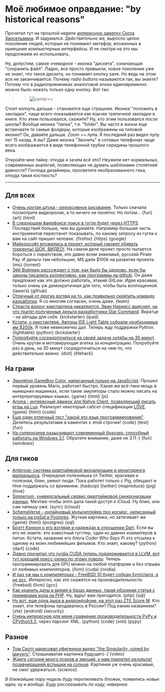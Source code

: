 # Моё любимое оправдание: "by historical reasons"

Прочитал тут на прошлой неделе
[интересную заметку Скота Хансельмана](http://www.hanselman.com/blog/TheFloppyDiskMeansSaveAnd14OtherOldPeopleIconsThatDontMakeSenseAnymore.aspx). И задумался. Действительно же, выросло целое поколение людей, которые не понимают метафор, вложенных в нынешние компьютерные интерфейсы. И не смотря на это мы продолжаем их использовать.

Ну, допустим, самое очевидное - иконка "дискета", означающая "сохранить файл". Ладно, все просто привыкли, новое поколение уже не знает, что такое дискета, но понимает кнопку save. Но ведь на этом все не заканчивается. Почему *radio buttons* называются так, вы знаете? Потому что в радиоприемниках аналоговой эпохи единовременно можно было нажать только одну кнопку. Вот так:

>>![center](http://addmeto.cc/images/posts/floppy-shmoppy.jpg)<<

Стоит копнуть дальше - становится еще страшнее. Иконка "положить в закладки", чаще всего показывается как язычек тряпичной закладки в книге. Кто этим пользовался, скажите? Ну, кто этим пользовался _после школы_? Вообще иконка "папка", т.е. "folder". Вы часто в жизни еще встречаете те самые фолдеры, которые изображены на типовой иконке? Ок, давайте дальше. Zoom == лупа. Я последний раз видел лупу лет 15 назад. А вы? Даже иконка "Звонить" в сотовых телефонах чаще всего изображается в виде телефонной трубки середины прошлого века.

Откройте мне тайну: откуда и зачем всё это? Неужели нет нормальных, современных аналогий, позволяющих не думать шаблонами столетней давности? Господа дизайнеры, просветите необразованного гика, откуда такая костность?

-----

## Для всех
* [Очень крутая штука - рекурсивное рисование](http://recursivedrawing.com/). Только сначала посмотрите видеоролик, а то ничего не понятно. Но потом... {fun} {art} {html}
* [В следующем фаерфоксе поиск в гугле будет через HTTPS](https://blog.mozilla.org/privacy/2012/05/07/rolling-out-https-google-search/). Последствий больше, чем вы думаете. Например большая часть инструментов перестанет показывать, по какому запросу из гугла к вам на сайт пришел человек. {firefox} {https} {google}
* [Майкрософт вложились в проект, который сможет убивать торренты! ШОК, ВИДЕО!](http://torrentfreak.com/microsoft-funded-startup-aims-to-kill-bittorrent-traffic-120513/). На самом деле проект просто пытается бороться с пиратством, это давно всем знакомый, русский Pirate Pay. И деньги там небольшие, MS дали $100k на развитие проекта. {ms} {torrent}
* [Эйб Войлкер рассуждает о том, как было бы здорово, если бы законы писались коллективно, как программы на github](http://blog.abevoelker.com/gitlaw-github-for-laws-and-legal-documents-a-tourniquet-for-american-liberty/). Он даже предложил как это должно работать, этакий *GitLaw*. Идея красивая, только очень уж демократичная для того, чтобы быть воплощенной. {lawers} {github}
* [Отличный от других взгляд на то, как правильно скейлить команду разработки](http://adam.heroku.com/past/2011/4/28/scaling_a_development_team/). Я со многим согласен, очень даже. {team}
* [Страсти вокруг кикстартера накаляются, Эван Наркисс выяснил, на что тратят полученные деньги разработчики Star Command](http://kotaku.com/5902280/what-the-hell-these-game-developers-did-with-your-kickstarter-money). Вкратце - на айпады для себя. {kickstarter} {ipad}
* [Кстати, о кикстартере. Авторы IDE Light Table собрали необходимые им $200k](http://www.kickstarter.com/projects/ibdknox/light-table/backers). Я тоже немножечко дал. Теперь жду поддержки Python. {lighttable} {python} {kickstarter}
* [Попробуйте сосредоточиться на своей задаче хотябы на 30 минут](http://mindfolder.com/blog/30-minutes-day/). Очень крутая и мотовирующая агитка за концентрацию. Попробуйте раз в день, на 30 минут сосредоточиться на чем-то, что действительно важно. {doit} {lifehack}

## На грани
* [Эмулятор GameBoy Color, написанный только на JavaScript](http://gamecenter.grantgalitz.org/index). Прошел первый уровень Mario, работает быстро. Какая же всё-таки мощь в нынешних машинках, если такие эмуляторы стало можно писать на интерпретируемых языках. {game} {html} {js}
* [Aroma - интересный движок для Native Client, позволяющий писать игры на Lua](http://leafo.net/aroma/). Реализует некоторый сабсет спецификации [LÖVE](https://love2d.org/). {game} {html} {code}
* [Еще один отличный тест "какой это язык программирования"](http://wtpl.heroku.com/). Делитесь результатами в каментах к этой строчке! {code} {test} {fun}
* [На суперюзере разыскивают современный браузер, способный работать на Windows 3.1](http://superuser.com/questions/423061/is-there-a-modern-browser-that-runs-on-windows-3-1). Обратите внимание, даже не 3.11 :) {fun} {windows}

## Для гиков
* [Ambrose: система риалтаймовой визуализации и мониторинга мапредьюса](https://github.com/twitter/ambrose). Очередная полезняшка от Twitter, красивая и полезная, блин, умеют люди. Пока работет только с Pig, обещают и Hive поддержать со временем. {hadoop} {twitter} {mapreduce} {pig} {hive}
* [Simperium, универсальный сервис риалтаймовой синхронизации данных](https://simperium.com/). Мечтаю чтобы эппл дала такой доступ к iCloud. Ну блин, или сам напишу уже. {sync} {icloud}
* [SchemaVerse - онлайновый мультиплейер про космос, написанный только на pgSql и Postgres](https://schemaverse.com/). Жуткая картинка, но затягивает же {game} {html} {postgres} {sql}
* [Брэтт Кэннон о его взгляде и надеждах в отношении Dart](http://sayspy.blogspot.com/2012/05/my-very-shallow-thoughts-on-dart.html). Если вы его не знаете: это известный гугглер, один из давних коммитеров в питон. Кстати, название его блога *Coder Who Says Pi* это отсылка к одному из моих любимейших фильмов. Кто знает, какому? {python} {dart} {code}
* [Давно прочитал что nvidia CUDA теперь поддерживается в LLVM, вот тут хороший пресс-релиз по этому поводу](http://www.hpcwire.com/hpcwire/2012-05-09/open_source_compiler_adds_support_for_nvidia_gpus.html). Теперь программировать для GPU можно на любой платформе и без отрыва от любимых компиляторов. {llvm} {cuda} {nvidia}
* [И раз уж мы о компиляторах - FreeBSD 10 будет собран llvm/clang, а не gcc](http://www.phoronix.com/scan.php?page=news_item&px=MTEwMjI). Интересно, как это скажется на производительности. {freebsd} {llvm} {gcc}
* [Как хранить даты и время в базах данных, такая обзорная статья с примерами кода на PHP](http://derickrethans.nl/storing-date-time-in-database.html). Ну, вдруг вам пригодится. {php} {sql}
* [Ну вот, еще одна дыра в андроидофоне, на этот раз ZTE Score M](http://pastebin.com/wamYsqTV). Кто знает, эти телефоны продавались в России? Под каким названием? {zte} {android} {security}
* [Очень интересное для меня сравнение производительности PyPy и CPython3.3](http://blog.behnel.de/index.php?p=210), через парсинг XML. {python} {code} {xml} {pypy}

## Разное
* [Том Скотт нарисовал офигенное видео "the Singularity, ruined by lawyers"](http://www.tomscott.com/life/). Страшнаватая картинка будущего :( {video}
* [Ждите сегодня много психов и эмоций, к нам прилетел результат позавчерашней вспышки на солнце](http://earthsky.org/space/huge-sunspot-ar1476-turned-our-way-might-produce-x-flare). Картинки уж очень красивые, не смог удержаться. {science}

*В ближайшие пару недель буду перепиливать бложек, появились новые идеи, ну и вообще. Буду рассказывать по ходу, наверное.*

